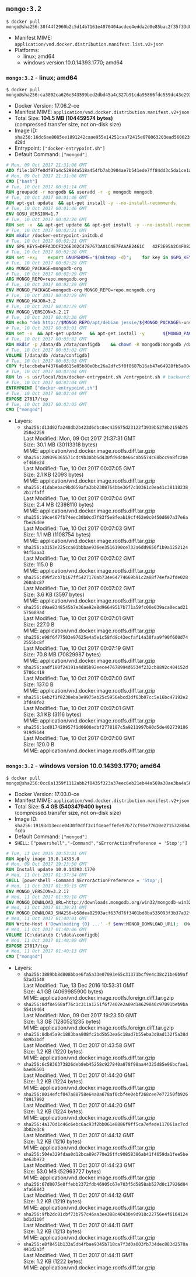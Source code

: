 ## `mongo:3.2`

```console
$ docker pull mongo@sha256:30f44f2960b2c5d14b7161e4070404acdee4edda2d0e85bac2f35f33d81f9c29
```

-	Manifest MIME: `application/vnd.docker.distribution.manifest.list.v2+json`
-	Platforms:
	-	linux; amd64
	-	windows version 10.0.14393.1770; amd64

### `mongo:3.2` - linux; amd64

```console
$ docker pull mongo@sha256:ca3802ca626e343599bed2dbd45a4c327b91cda95866fdc559dc43e2934fe6a0
```

-	Docker Version: 17.06.2-ce
-	Manifest MIME: `application/vnd.docker.distribution.manifest.v2+json`
-	Total Size: **104.5 MB (104459574 bytes)**  
	(compressed transfer size, not on-disk size)
-	Image ID: `sha256:16dc6ae8085ee1891242caae955e14251caa72415e678063203ead560023d28d`
-	Entrypoint: `["docker-entrypoint.sh"]`
-	Default Command: `["mongod"]`

```dockerfile
# Mon, 09 Oct 2017 21:31:06 GMT
ADD file:187fe0df97a4c52984a518a454fb7ab3984ae7b541ede7ff84dd3c5da1ce1a59 in / 
# Mon, 09 Oct 2017 21:31:06 GMT
CMD ["bash"]
# Tue, 10 Oct 2017 00:01:14 GMT
RUN groupadd -r mongodb && useradd -r -g mongodb mongodb
# Tue, 10 Oct 2017 00:01:46 GMT
RUN apt-get update 	&& apt-get install -y --no-install-recommends 		ca-certificates			jq 		numactl 	&& rm -rf /var/lib/apt/lists/*
# Tue, 10 Oct 2017 00:01:46 GMT
ENV GOSU_VERSION=1.7
# Tue, 10 Oct 2017 00:02:20 GMT
RUN set -x 	&& apt-get update && apt-get install -y --no-install-recommends wget && rm -rf /var/lib/apt/lists/* 	&& wget -O /usr/local/bin/gosu "https://github.com/tianon/gosu/releases/download/$GOSU_VERSION/gosu-$(dpkg --print-architecture)" 	&& wget -O /usr/local/bin/gosu.asc "https://github.com/tianon/gosu/releases/download/$GOSU_VERSION/gosu-$(dpkg --print-architecture).asc" 	&& export GNUPGHOME="$(mktemp -d)" 	&& gpg --keyserver ha.pool.sks-keyservers.net --recv-keys B42F6819007F00F88E364FD4036A9C25BF357DD4 	&& gpg --batch --verify /usr/local/bin/gosu.asc /usr/local/bin/gosu 	&& rm -r "$GNUPGHOME" /usr/local/bin/gosu.asc 	&& chmod +x /usr/local/bin/gosu 	&& gosu nobody true 	&& apt-get purge -y --auto-remove wget
# Tue, 10 Oct 2017 00:02:21 GMT
RUN mkdir /docker-entrypoint-initdb.d
# Tue, 10 Oct 2017 00:02:21 GMT
ENV GPG_KEYS=DFFA3DCF326E302C4787673A01C4E7FAAAB2461C 	42F3E95A2C4F08279C4960ADD68FA50FEA312927
# Tue, 10 Oct 2017 00:02:28 GMT
RUN set -ex; 	export GNUPGHOME="$(mktemp -d)"; 	for key in $GPG_KEYS; do 		gpg --keyserver ha.pool.sks-keyservers.net --recv-keys "$key"; 	done; 	gpg --export $GPG_KEYS > /etc/apt/trusted.gpg.d/mongodb.gpg; 	rm -r "$GNUPGHOME"; 	apt-key list
# Tue, 10 Oct 2017 00:02:29 GMT
ARG MONGO_PACKAGE=mongodb-org
# Tue, 10 Oct 2017 00:02:29 GMT
ARG MONGO_REPO=repo.mongodb.org
# Tue, 10 Oct 2017 00:02:29 GMT
ENV MONGO_PACKAGE=mongodb-org MONGO_REPO=repo.mongodb.org
# Tue, 10 Oct 2017 00:02:29 GMT
ENV MONGO_MAJOR=3.2
# Tue, 10 Oct 2017 00:02:29 GMT
ENV MONGO_VERSION=3.2.17
# Tue, 10 Oct 2017 00:02:30 GMT
RUN echo "deb http://$MONGO_REPO/apt/debian jessie/${MONGO_PACKAGE%-unstable}/$MONGO_MAJOR main" | tee "/etc/apt/sources.list.d/${MONGO_PACKAGE%-unstable}.list"
# Tue, 10 Oct 2017 00:03:01 GMT
RUN set -x 	&& apt-get update 	&& apt-get install -y 		${MONGO_PACKAGE}=$MONGO_VERSION 		${MONGO_PACKAGE}-server=$MONGO_VERSION 		${MONGO_PACKAGE}-shell=$MONGO_VERSION 		${MONGO_PACKAGE}-mongos=$MONGO_VERSION 		${MONGO_PACKAGE}-tools=$MONGO_VERSION 	&& rm -rf /var/lib/apt/lists/* 	&& rm -rf /var/lib/mongodb 	&& mv /etc/mongod.conf /etc/mongod.conf.orig
# Tue, 10 Oct 2017 00:03:02 GMT
RUN mkdir -p /data/db /data/configdb 	&& chown -R mongodb:mongodb /data/db /data/configdb
# Tue, 10 Oct 2017 00:03:02 GMT
VOLUME [/data/db /data/configdb]
# Tue, 10 Oct 2017 00:03:03 GMT
COPY file:dbebaf4376a8d615e05b80e0bc26a2dfc5f8f8687b16ab47e64928fb5a00498d in /usr/local/bin/ 
# Tue, 10 Oct 2017 00:03:04 GMT
RUN ln -s usr/local/bin/docker-entrypoint.sh /entrypoint.sh # backwards compat
# Tue, 10 Oct 2017 00:03:04 GMT
ENTRYPOINT ["docker-entrypoint.sh"]
# Tue, 10 Oct 2017 00:03:04 GMT
EXPOSE 27017/tcp
# Tue, 10 Oct 2017 00:03:05 GMT
CMD ["mongod"]
```

-	Layers:
	-	`sha256:d13d02fa248db2b423d6dbc8ec435675d23122f3939b5278b2156b75258e2259`  
		Last Modified: Mon, 09 Oct 2017 21:37:31 GMT  
		Size: 30.1 MB (30113318 bytes)  
		MIME: application/vnd.docker.image.rootfs.diff.tar.gzip
	-	`sha256:289396365571cdc9b38bb5d430fd9dc0e66cab5574c68bcc9a8fc20eef460e2d`  
		Last Modified: Tue, 10 Oct 2017 00:07:05 GMT  
		Size: 2.1 KB (2093 bytes)  
		MIME: application/vnd.docker.image.rootfs.diff.tar.gzip
	-	`sha256:41dabebac9bd059afa3bb2308764bbe36f7c10361c0ea41c381182382b17faff`  
		Last Modified: Tue, 10 Oct 2017 00:07:04 GMT  
		Size: 2.4 MB (2398110 bytes)  
		MIME: application/vnd.docker.image.rootfs.diff.tar.gzip
	-	`sha256:19ce467fb74eec30b0cd7f83f5e8feab19cf462e0c0450d607a37e6afbe26d0e`  
		Last Modified: Tue, 10 Oct 2017 00:07:03 GMT  
		Size: 1.1 MB (1108754 bytes)  
		MIME: application/vnd.docker.image.rootfs.diff.tar.gzip
	-	`sha256:a3153e225cca01bbbae936ee3516190ce732a6dd9656f1b9a125212494f5aaa3`  
		Last Modified: Tue, 10 Oct 2017 00:07:02 GMT  
		Size: 115.0 B  
		MIME: application/vnd.docker.image.rootfs.diff.tar.gzip
	-	`sha256:d99f2cb7b167ff5427170ab734e64774669b91c2a88f74efa2fde028260abc87`  
		Last Modified: Tue, 10 Oct 2017 00:07:02 GMT  
		Size: 3.6 KB (3597 bytes)  
		MIME: application/vnd.docker.image.rootfs.diff.tar.gzip
	-	`sha256:d9ae8348545b7e36ae92e8d96649517b771a59fc00e039aca0ecad21575689ad`  
		Last Modified: Tue, 10 Oct 2017 00:07:01 GMT  
		Size: 227.0 B  
		MIME: application/vnd.docker.image.rootfs.diff.tar.gzip
	-	`sha256:e98f6f77503e97625e4a5e1c58fd9c43ecfaf14a30faa9f90f660d742555bc8f`  
		Last Modified: Tue, 10 Oct 2017 00:07:19 GMT  
		Size: 70.8 MB (70829987 bytes)  
		MIME: application/vnd.docker.image.rootfs.diff.tar.gzip
	-	`sha256:aadf180f24191a4d85b92eece47678994d6534f232cb8892c404152d5786c419`  
		Last Modified: Tue, 10 Oct 2017 00:07:00 GMT  
		Size: 137.0 B  
		MIME: application/vnd.docker.image.rootfs.diff.tar.gzip
	-	`sha256:6eb2f1f8238eba3e9975eb25c5956ebcd3df63b07cc5e16bc47192e23fd40fe2`  
		Last Modified: Tue, 10 Oct 2017 00:07:01 GMT  
		Size: 3.1 KB (3116 bytes)  
		MIME: application/vnd.docker.image.rootfs.diff.tar.gzip
	-	`sha256:1cd017420957f1d0608edbf2778187c5a9211997b90d5de402739186919d9144`  
		Last Modified: Tue, 10 Oct 2017 00:07:00 GMT  
		Size: 120.0 B  
		MIME: application/vnd.docker.image.rootfs.diff.tar.gzip

### `mongo:3.2` - windows version 10.0.14393.1770; amd64

```console
$ docker pull mongo@sha256:0cc8a1359f1112abb2f0435f323a37eec6eb21eb44a569a38ae3ba4a58844179
```

-	Docker Version: 17.03.0-ce
-	Manifest MIME: `application/vnd.docker.distribution.manifest.v2+json`
-	Total Size: **5.4 GB (5403479400 bytes)**  
	(compressed transfer size, not on-disk size)
-	Image ID: `sha256:19193d13ecce0430f0dff3c1f4eaeffefe97b77cf91e77610e27153280b4fcda`
-	Default Command: `["mongod"]`
-	`SHELL`: `["powershell","-Command","$ErrorActionPreference = 'Stop';"]`

```dockerfile
# Tue, 13 Dec 2016 10:53:31 GMT
RUN Apply image 10.0.14393.0
# Mon, 09 Oct 2017 19:23:50 GMT
RUN Install update 10.0.14393.1770
# Wed, 11 Oct 2017 01:37:34 GMT
SHELL [powershell -Command $ErrorActionPreference = 'Stop';]
# Wed, 11 Oct 2017 01:39:15 GMT
ENV MONGO_VERSION=3.2.17
# Wed, 11 Oct 2017 01:39:18 GMT
ENV MONGO_DOWNLOAD_URL=http://downloads.mongodb.org/win32/mongodb-win32-x86_64-2008plus-ssl-3.2.17-signed.msi
# Wed, 11 Oct 2017 01:39:21 GMT
ENV MONGO_DOWNLOAD_SHA256=b58dea82593acf637d76f3401bd8ba535093f3b37a32ff1d159bc06e088988fc
# Wed, 11 Oct 2017 01:40:01 GMT
RUN Write-Host ('Downloading {0} ...' -f $env:MONGO_DOWNLOAD_URL); 	(New-Object System.Net.WebClient).DownloadFile($env:MONGO_DOWNLOAD_URL, 'mongo.msi'); 		Write-Host ('Verifying sha256 ({0}) ...' -f $env:MONGO_DOWNLOAD_SHA256); 	if ((Get-FileHash mongo.msi -Algorithm sha256).Hash -ne $env:MONGO_DOWNLOAD_SHA256) { 		Write-Host 'FAILED!'; 		exit 1; 	}; 		Write-Host 'Installing ...'; 	Start-Process msiexec -Wait 		-ArgumentList @( 			'/i', 			'mongo.msi', 			'/quiet', 			'/qn', 			'INSTALLLOCATION=C:\mongodb', 			'ADDLOCAL=all' 		); 	$env:PATH = 'C:\mongodb\bin;' + $env:PATH; 	[Environment]::SetEnvironmentVariable('PATH', $env:PATH, [EnvironmentVariableTarget]::Machine); 		Write-Host 'Verifying install ...'; 	Write-Host '  mongo --version'; mongo --version; 	Write-Host '  mongod --version'; mongod --version; 		Write-Host 'Removing ...'; 	Remove-Item C:\mongodb\bin\*.pdb -Force; 	Remove-Item C:\windows\installer\*.msi -Force; 	Remove-Item mongo.msi -Force; 		Write-Host 'Complete.';
# Wed, 11 Oct 2017 01:40:06 GMT
VOLUME [C:\data\db C:\data\configdb]
# Wed, 11 Oct 2017 01:40:09 GMT
EXPOSE 27017/tcp
# Wed, 11 Oct 2017 01:40:13 GMT
CMD ["mongod"]
```

-	Layers:
	-	`sha256:3889bb8d808bbae6fa5a33e07093e65c31371bcf9e4c38c21be6b9af52ad1548`  
		Last Modified: Tue, 13 Dec 2016 10:53:31 GMT  
		Size: 4.1 GB (4069985900 bytes)  
		MIME: application/vnd.docker.image.rootfs.foreign.diff.tar.gzip
	-	`sha256:8df8e568af76c1c311a1251f6f7402e2a09d14629840c97091beb9ba55419464`  
		Last Modified: Mon, 09 Oct 2017 19:23:50 GMT  
		Size: 1.3 GB (1280521235 bytes)  
		MIME: application/vnd.docker.image.rootfs.foreign.diff.tar.gzip
	-	`sha256:8db45a9c1883baa808fc2bd5b53ea6c18ad7b55eba3d8ad132f5a38d689b3bdf`  
		Last Modified: Wed, 11 Oct 2017 01:43:58 GMT  
		Size: 1.2 KB (1220 bytes)  
		MIME: application/vnd.docker.image.rootfs.diff.tar.gzip
	-	`sha256:6c5836373826deb8eb45258c927840a078f98aa44325d85e96bcfae1bae06501`  
		Last Modified: Wed, 11 Oct 2017 01:44:20 GMT  
		Size: 1.2 KB (1224 bytes)  
		MIME: application/vnd.docker.image.rootfs.diff.tar.gzip
	-	`sha256:8014efcf047a88758e64a0a678af0cbf4e0ebf268cee7e77250fb926f8917992`  
		Last Modified: Wed, 11 Oct 2017 01:44:20 GMT  
		Size: 1.2 KB (1224 bytes)  
		MIME: application/vnd.docker.image.rootfs.diff.tar.gzip
	-	`sha256:4a170d1c46c6ebc6ac93f2bb061e8886f9ff5ca7efede117061ac7cd3b02e3c6`  
		Last Modified: Wed, 11 Oct 2017 01:44:12 GMT  
		Size: 1.2 KB (1216 bytes)  
		MIME: application/vnd.docker.image.rootfs.diff.tar.gzip
	-	`sha256:504e329fdaa0d12bca89d770e26ffc90858386ab41f4659da1fee5beae63b973`  
		Last Modified: Wed, 11 Oct 2017 01:44:23 GMT  
		Size: 53.0 MB (52963727 bytes)  
		MIME: application/vnd.docker.image.rootfs.diff.tar.gzip
	-	`sha256:67d0075e0ffebb2372fdb46905c67e703f5d5858ab527d0c17926d04afa68843`  
		Last Modified: Wed, 11 Oct 2017 01:44:12 GMT  
		Size: 1.2 KB (1219 bytes)  
		MIME: application/vnd.docker.image.rootfs.diff.tar.gzip
	-	`sha256:9fb2dc01cbf73b757c46aa3ee388c40430e9d918c22756e4f6164124bd1d1b0f`  
		Last Modified: Wed, 11 Oct 2017 01:44:11 GMT  
		Size: 1.2 KB (1213 bytes)  
		MIME: application/vnd.docker.image.rootfs.diff.tar.gzip
	-	`sha256:e8f8451b133a5db4fbae9345b718ca7f3d0a003fb734dec883d2570a441d2a3f`  
		Last Modified: Wed, 11 Oct 2017 01:44:11 GMT  
		Size: 1.2 KB (1222 bytes)  
		MIME: application/vnd.docker.image.rootfs.diff.tar.gzip
